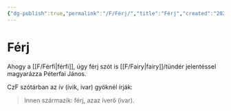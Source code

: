 ```yaml
---
{"dg-publish":true,"permalink":"/F/Férj/","title":"Férj","created":"2024-04-28T12:11","updated":"2024-10-25T18:44"}
---
```



# Férj

Ahogy a [[F/Férfi\|férfi]], úgy férj szót is [[F/Fairy\|fairy]]/tündér jelentéssel magyarázza Péterfai János.  

CzF szótárban az ív (ívik, ivar) gyöknél írják:  
> Innen származik: férj, azaz íverő (ivar).  

